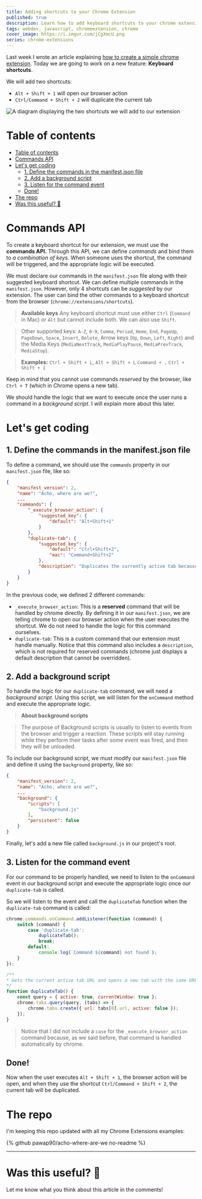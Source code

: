 ```yaml
---
title: Adding shortcuts to your Chrome Extension
published: true
description: Learn how to add keyboard shortcuts to your chrome extension using Commands.
tags: webdev, javascript, chromeextension, chrome
cover_image: https://i.imgur.com/jCgXmcU.png
series: chrome-extensions
---
```


Last week I wrote an article explaining [how to create a simple chrome extension](https://dev.to/paulasantamaria/creating-a-simple-chrome-extension-36m). Today we are going to work on a new feature: **Keyboard shortcuts**.

We will add two shortcuts: 
- `Alt + Shift + 1` will open our browser action 
- `Ctrl/Command + Shift + 2` will duplicate the current tab

![A diagram displaying the two shortcuts we will add to our extension](https://i.imgur.com/ABHf9Dt.jpg)

# Table of contents
- [Table of contents](#table-of-contents)
- [Commands API](#commands-api)
- [Let's get coding](#lets-get-coding)
  - [1. Define the commands in the manifest.json file](#1-define-the-commands-in-the-manifestjson-file)
  - [2. Add a background script](#2-add-a-background-script)
  - [3. Listen for the command event](#3-listen-for-the-command-event)
  - [Done!](#done)
- [The repo](#the-repo)
- [Was this useful?  💬](#was-this-useful--)

# Commands API

To create a keyboard shortcut for our extension, we must use the **commands API.** Through this API, we can define *commands* and bind them to *a combination of keys*. When someone uses the shortcut, the command will be triggered, and the appropriate logic will be executed.

We must declare our commands in the `manifest.json` file along with their suggested keyboard shortcut. We can define multiple commands in the `manifest.json`. However, only 4 shortcuts can be *suggested* by our extension. The user can bind the other commands to a keyboard shortcut from the browser (`chrome://extensions/shortcuts`).

> **Available keys**
> Any keyboard shortcut must use either `Ctrl` (`Command` in Mac) or `Alt` but cannot include both. We can also use `Shift`.

>Other supported keys: `A-Z`, `0-9`, `Comma`, `Period`, `Home`, `End`, `PageUp`, `PageDown`, `Space`, `Insert`, `Delete`, Arrow keys (`Up`, `Down`, `Left`, `Right`) and the Media Keys (`MediaNextTrack`, `MediaPlayPause`, `MediaPrevTrack`, `MediaStop`).

> **Examples:** `Ctrl + Shift + L`, `Alt + Shift + L`  `Command + ,`  `Ctrl + Shift + 1`

Keep in mind that you cannot use commands *reserved* by the browser, like `Ctrl + T` (which in Chrome opens a new tab).

We should handle the logic that we want to execute once the user runs a command in a *background script*. I will explain more about this later.

# Let's get coding

## 1. Define the commands in the manifest.json file

To define a command, we should use the `commands` property in our `manifest.json` file, like so:

```json
{
    "manifest_version": 2,
    "name": "Acho, where are we?",
    ...
    "commands": {
        "_execute_browser_action": {
            "suggested_key": {
                "default": "Alt+Shift+1"
            }
        },
        "duplicate-tab": {
            "suggested_key": {
                "default": "Ctrl+Shift+2",
                "mac": "Command+Shift+2"
            },
            "description": "Duplicates the currently active tab because... why not?"
        }
    }
}
```

In the previous code, we defined 2 different commands:

- `_execute_browser_action`: This is a **reserved** command that will be handled by chrome directly. By defining it in our `manifest.json`, we are telling chrome to open our browser action when the user executes the shortcut. We do not need to handle the logic for this command ourselves.
- `duplicate-tab`: This is a custom command that our extension must handle manually. Notice that this command also includes a `description`, which is not required for reserved commands (chrome just displays a default description that cannot be overridden).

## 2. Add a background script

To handle the logic for our `duplicate-tab` command, we will need a *background script.* Using this script, we will listen for the `onCommand` method and execute the appropriate logic.

>**About background scripts**

>The purpose of Background scripts is usually to listen to events from the browser and trigger a reaction.  These scripts will stay running while they perform their tasks after some event was fired, and then they will be unloaded.

To include our background script, we must modify our `manifest.json` file and define it using the `background` property, like so:

```json
{
    "manifest_version": 2,
    "name": "Acho, where are we?",
    ...
    "background": {
        "scripts": [
            "background.js"
        ],
        "persistent": false
    }
}
```

Finally, let's add a new file called `background.js` in our project's root.

## 3. Listen for the command event

For our command to be properly handled, we need to listen to the `onCommand` event in our background script and execute the appropriate logic once our `duplicate-tab` is called.

So we will listen to the event and call the `duplicateTab` function when the `duplicate-tab` command is called:

```js
chrome.commands.onCommand.addListener(function (command) {
    switch (command) {
        case 'duplicate-tab':
            duplicateTab();
            break;
        default:
            console.log(`Command ${command} not found`);
    }
});

/**
* Gets the current active tab URL and opens a new tab with the same URL.
*/
function duplicateTab() {
    const query = { active: true, currentWindow: true };
    chrome.tabs.query(query, (tabs) => {
        chrome.tabs.create({ url: tabs[0].url, active: false });
    });
}
```

> Notice that I did not include a `case` for the `_execute_browser_action` command because, as we said before, that command is handled automatically by chrome.

## Done!
Now when the user executes `Alt + Shift + 1`, the browser action will be open, and when they use the shortcut `Ctrl/Command + Shift + 2`, the current tab will be duplicated.

# The repo

I'm keeping this repo updated with all my Chrome Extensions examples:

{% github pawap90/acho-where-are-we no-readme %}

---

# Was this useful?  💬

Let me know what you think about this article in the comments!